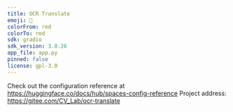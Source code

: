 ```yaml
---
title: OCR Translate
emoji: 🚀
colorFrom: red
colorTo: red
sdk: gradio
sdk_version: 3.0.26
app_file: app.py
pinned: false
license: gpl-3.0
---
```


Check out the configuration reference at https://huggingface.co/docs/hub/spaces-config-reference
Project address: https://gitee.com/CV_Lab/ocr-translate